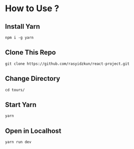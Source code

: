 # How to Use ?

## Install Yarn

`npm i -g yarn`

## Clone This Repo

`git clone https://github.com/rasyidzkun/react-project.git `

## Change Directory

`cd tours/`

## Start Yarn

`yarn`

## Open in Localhost

`yarn run dev`
